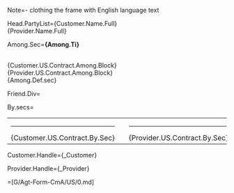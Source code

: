 Note=- clothing the frame with English language text

Head.PartyList={Customer.Name.Full}<br>{Provider.Name.Full}

Among.Sec=<b>{Among.Ti}</b><br><br><ul type="none" style="padding-left: 0"><li>{Customer.US.Contract.Among.Block}<br></li><li>{Provider.US.Contract.Among.Block}<br></li><li>{Among.Def.sec}</li></ul>

Friend.Div=</i>

By.secs=<table><tr><td valign="top" width="300px"><hr>{Customer.US.Contract.By.Sec}</td><td width="100px"></td><td valign="top" width="300px"><hr>{Provider.US.Contract.By.Sec}</td></tr></table>

Customer.Handle={_Customer}

Provider.Handle={_Provider}

=[G/Agt-Form-CmA/US/0.md]
